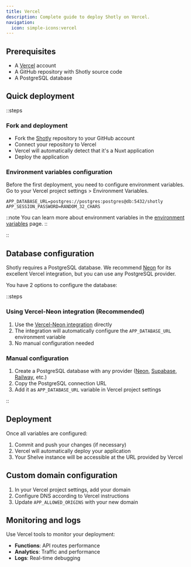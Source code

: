 ```yaml
---
title: Vercel
description: Complete guide to deploy Shotly on Vercel.
navigation:
  icon: simple-icons:vercel
---
```


## Prerequisites

- A [Vercel](https://vercel.com) account
- A GitHub repository with Shotly source code
- A PostgreSQL database

## Quick deployment

::steps

### Fork and deployment

- Fork the [Shotly](https://github.com/shotly/shotly) repository to your GitHub account
- Connect your repository to Vercel
- Vercel will automatically detect that it's a Nuxt application
- Deploy the application

### Environment variables configuration

Before the first deployment, you need to configure environment variables. Go to your Vercel project settings > Environment Variables.

```dotenv
APP_DATABASE_URL=postgres://postgres:postgres@db:5432/shotly
APP_SESSION_PASSWORD=RANDOM_32_CHARS
```

::note
You can learn more about environment variables in the [environment variables](./99.environment-variables.md) page.
::

::

## Database configuration

Shotly requires a PostgreSQL database. We recommend [Neon](https://neon.tech) for its excellent Vercel integration, but you can use any PostgreSQL provider.

You have 2 options to configure the database:

::steps

### Using Vercel-Neon integration (Recommended)

1. Use the [Vercel-Neon integration](https://vercel.com/integrations/neon) directly
2. The integration will automatically configure the `APP_DATABASE_URL` environment variable
3. No manual configuration needed

### Manual configuration

1. Create a PostgreSQL database with any provider ([Neon](https://neon.tech), [Supabase](https://supabase.com), [Railway](https://railway.app), etc.)
2. Copy the PostgreSQL connection URL
3. Add it as `APP_DATABASE_URL` variable in Vercel project settings

::

## Deployment

Once all variables are configured:

1. Commit and push your changes (if necessary)
2. Vercel will automatically deploy your application
3. Your Shelve instance will be accessible at the URL provided by Vercel

## Custom domain configuration

1. In your Vercel project settings, add your domain
2. Configure DNS according to Vercel instructions
3. Update `APP_ALLOWED_ORIGINS` with your new domain

## Monitoring and logs

Use Vercel tools to monitor your deployment:
- **Functions**: API routes performance
- **Analytics**: Traffic and performance  
- **Logs**: Real-time debugging